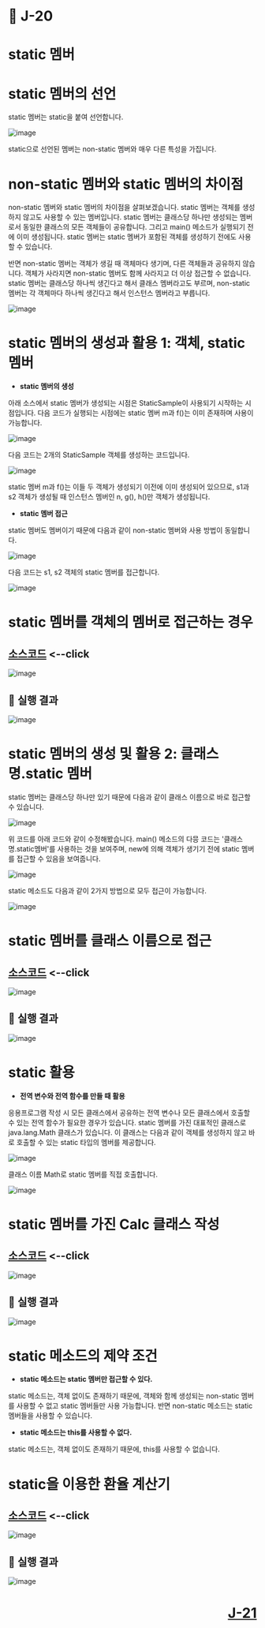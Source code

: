 # 📖 J-20

# static 멤버

# static 멤버의 선언

static 멤버는  static을 붙여 선언합니다.

![image](https://github.com/user-attachments/assets/87945fc2-a75f-4766-b91b-b062decceee6)

static으로 선언된 멤버는 non-static 멤버와 매우 다른 특성을 가집니다.

# non-static 멤버와 static 멤버의 차이점

non-static 멤버와 static 멤버의 차이점을 살펴보겠습니다. static 멤버는 객체를 생성하지 않고도 사용할 수 있는 멤버입니다. static 멤버는 클래스당 하나만 생성되는 멤버로서 동일한 클래스의 모든 객체들이 공유합니다. 그리고 main() 메소드가 실행되기 전에 이미 생성됩니다. static 멤버는 static 멤버가 포함된 객체를 생성하기 전에도 사용할 수 있습니다.

<p>
  반면 non-static 멤버는 객체가 생길 때 객체마다 생기며, 다른 객체들과 공유하지 않습니다. 객체가 사라지면 non-static 멤버도 함께 사라지고 더 이상 접근할 수 없습니다. static 멤버는 클래스당 하나씩 생긴다고 해서 클래스 멤버라고도 부르며, non-static 멤버는 각 객체마다 하나씩 생긴다고 해서 인스턴스 멤버라고 부릅니다.
</p>

![image](https://github.com/user-attachments/assets/3c9e5d03-bd24-43fa-b701-ceaacb613c38)

# static 멤버의 생성과 활용 1: 객체, static 멤버

* **static 멤버의 생성**

아래 소스에서 static 멤버가 생성되는 시점은 StaticSample이 사용되기 시작하는 시점입니다. 다음 코드가 실행되는 시점에는 static 멤버 m과 f()는 이미 존재하며 사용이 가능합니다.

![image](https://github.com/user-attachments/assets/9a0bb708-db07-45e1-8ef5-215e8694b947)

다음 코드는 2개의 StaticSample 객체를 생성하는 코드입니다.

![image](https://github.com/user-attachments/assets/846ce943-67d1-491d-baf3-2a24689a3d1b)

static 멤버 m과 f()는 이들 두 객체가 생성되기 이전에 이미 생성되어 있으므로, s1과 s2 객체가 생성될 때 인스턴스 멤버인 n, g(), h()만 객체가 생성됩니다.

* **static 멤버 접근**

static 멤버도 멤버이기 때문에 다음과 같이 non-static 멤버와 사용 방법이 동일합니다.

![image](https://github.com/user-attachments/assets/21cc1a6f-fd94-4ed0-882d-b8989f41fc69)

다음 코드는 s1, s2 객체의 static 멤버를 접근합니다.

![image](https://github.com/user-attachments/assets/381b3b32-fdcb-4dd3-a742-52e0c882e8b6)

# static 멤버를 객체의 멤버로 접근하는 경우

[소스코드](./Ex1.java) <--click
---

![image](https://github.com/user-attachments/assets/1f9201c6-dd54-46c0-bfba-fb2623387700)

📘 실행 결과
---

![image](https://github.com/user-attachments/assets/675d79ba-c8c9-4cd4-807a-61b46d7b8d2e)

# static 멤버의 생성 및 활용 2: 클래스 명.static 멤버

static 멤버는 클래스당 하나만 있기 때문에 다음과 같이 클래스 이름으로 바로 접근할 수 있습니다.

![image](https://github.com/user-attachments/assets/bee938a1-6baa-4d42-bd60-b9a59cbab934)

위 코드를 아래 코드와 같이 수정해봤습니다. main() 메소드의 다믕 코드는 '클래스명.static멤버'를 사용하는 것을 보여주며, new에 의해 객체가 생기기 전에 static 멤버를 접근할 수 있음을 보여줍니다.

![image](https://github.com/user-attachments/assets/76570096-8c17-4428-80a0-7d7aa65be3a3)

static 메소드도 다음과 같이 2가지 방법으로 모두 접근이 가능합니다.

![image](https://github.com/user-attachments/assets/0ad8a713-500a-44cf-b047-0d21ca06be4c)

# static 멤버를 클래스 이름으로 접근

[소스코드](./Ex2.java) <--click
---

![image](https://github.com/user-attachments/assets/fd0d4338-28d5-4c08-9f7c-90b767f5f878)

📘 실행 결과
---

![image](https://github.com/user-attachments/assets/fc1d684f-b7e0-4e0e-8c9a-f1769a037ed3)

# static 활용

* **전역 변수와 전역 함수를 만들 때 활용**

응용프로그램 작성 시 모든 클래스에서 공유하는 전역 변수나 모든 클래스에서 호출할 수 있는 전역 함수가 필요한 경우가 있습니다. static 멤버를 가진 대표적인 클래스로 java.lang.Math 클래스가 있습니다. 이 클래스는 다음과 같이 객체를 생성하지 않고 바로 호출할 수 있는 static 타입의 멤버를 제공합니다.

![image](https://github.com/user-attachments/assets/c786336c-7ea4-445a-87e9-5cfae8140156)

클래스 이름 Math로 static 멤버를 직접 호출합니다.

![image](https://github.com/user-attachments/assets/15e7ebff-4769-44e2-a1d4-8dc30d194e01)

# static 멤버를 가진 Calc 클래스 작성

[소스코드](./CalcEx.java) <--click
---

![image](https://github.com/user-attachments/assets/4024fe6b-7cbf-46c1-b5d1-28964de6bee2)

📘 실행 결과
---

![image](https://github.com/user-attachments/assets/f0b675f8-641f-442d-97ce-f86b5db6a2c8)

# static 메소드의 제약 조건

* **static 메소드는 static 멤버만 접근할 수 있다.**

static 메소드는, 객체 없이도 존재하기 때문에, 객체와 함께 생성되는 non-static 멤버를 사용할 수 없고 static 멤버들만 사용 가능합니다. 반면 non-static 메소드는 static 멤버들을 사용할 수 있습니다.

* **static 메소드는 this를 사용할 수 없다.**

static 메소드는, 객체 없이도 존재하기 때문에, this를 사용할 수 없습니다.

# static을 이용한 환율 계산기

[소스코드](./StaticMember.java) <--click
---

![image](https://github.com/user-attachments/assets/d1f00daf-6cd7-4b39-87d3-e4686824313e)

📘 실행 결과
---

![image](https://github.com/user-attachments/assets/225b1823-21c8-4c5a-9da4-9f8a6431a5e8)

# <p align="right">[J-21](./J_21.md)</p>
